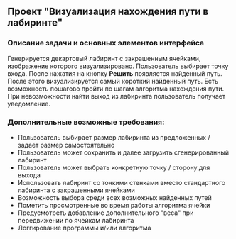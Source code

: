 ## Проект "Визуализация нахождения пути в лабиринте"
### Описание задачи и основных элементов интерфейса
Генерируется декартовый лабиринт с закрашенным ячейками, изображение которого визуализировано.
Пользователь выбирает точку входа. После нажатия на кнопку **Решить** появляется найденный путь.
После этого визуализируется самый короткий найденный путь. Есть возможность пошагово пройти по шагам алгоритма нахождения пути.
При невозможности найти выход из лабиринта пользователь получает уведомление.

### Дополнительные возможные требования:
- Пользователь выбирает размер лабиринта из предложенных / задаёт размер самостоятельно
- Пользователь может сохранить и далее загрузить сгенерированный лабиринт
- Пользователь может выбрать конкретную точку / сторону для выхода
- Использовать лабиринт со тонкими стенками вместо стандартного лабиринта с закрашенными ячейками
- Возможность выбора среди всех возможных найденных путей
- Пометить просмотренные во время работы алгоритма ячейки
- Предусмотреть добавление дополнительного "веса" при передвижении по ячейкам лабиринта
- Логгирование программы и/или алгоритма
